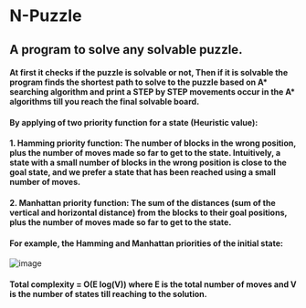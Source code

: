 # N-Puzzle
## A program to solve any solvable puzzle.

#### At first it checks if the puzzle is solvable or not, Then if it is solvable the program finds the shortest path to solve to the puzzle based on A* searching algorithm and print a STEP by STEP movements occur in the A* algorithms till you reach the final solvable board.
#### By applying of two priority function for a state (Heuristic value):

#### 1.	Hamming priority function: The number of blocks in the wrong position, plus the number of moves made so far to get to the state. Intuitively, a state with a small number of blocks in the wrong position is close to the goal state, and we prefer a state that has been reached using a small number of moves.

#### 2.	Manhattan priority function: The sum of the distances (sum of the vertical and horizontal distance) from the blocks to their goal positions, plus the number of moves made so far to get to the state.

#### For example, the Hamming and Manhattan priorities of the initial state:
![image](https://github.com/Mustafa-sayed23/N-Puzzle/assets/162192046/10da1502-19fe-4a1b-b816-8211252b9f67)

#### Total complexity = O(E log(V)) where E is the total number of moves and V is the number of states till reaching to the solution.
